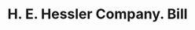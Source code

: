 ---
doi: 10.7916/D8J97JNW
date_other: '1900'
date_other_textual: 1900-1999
form: printed ephemera
genre:
- Invoices
name:
- H. E. Hessler Company
object_in_context_url: https://biggert.cul.columbia.edu/items/view/ave_biggert_01921
subject_hierarchical_geographic:
- Syracuse, New York, United States
subject_name:
- H. E. Hessler Company
title: H. E. Hessler Company. Bill
sort_title: H. E. Hessler Company. Bill
call_number: ave_biggert_01921
coordinates:
- 43.04694444444444,-76.14444444444445
pid: ave_biggert_01921
identifiers: ave_biggert_01921
canvas_id: ldpd:397179
permalink: "/items/ave_biggert_01921/"
layout: iiif-image-page
---
